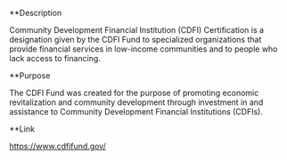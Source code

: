 **Description

Community Development Financial Institution (CDFI) Certification is a designation given by the CDFI Fund to specialized organizations that provide financial services in low-income communities and to people who lack access to financing.

**Purpose

The CDFI Fund was created for the purpose of promoting economic revitalization and community development through investment in and assistance to Community Development Financial Institutions (CDFIs).

**Link

https://www.cdfifund.gov/